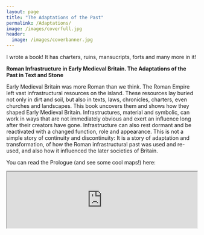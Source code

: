 ```yaml
---
layout: page
title: "The Adaptations of the Past"
permalink: /Adaptations/
image: /images/coverfull.jpg
header:
  image: /images/coverbanner.jpg
---
```


I wrote a book! It has charters, ruins, mansucripts, forts and many more in it!

**Roman Infrastructure in Early Medieval Britain. The Adaptations of the Past in Text and Stone**

Early Medieval Britain was more Roman than we think. The Roman Empire left vast infrastructural resources on the island. These resources lay buried not only in dirt and soil, but also in texts, laws, chronicles, charters, even churches and landscapes. This book uncovers them and shows how they shaped Early Medieval Britain. Infrastructures, material and symbolic, can work in ways that are not immediately obvious and exert an influence long after their creators have gone. Infrastructure can also rest dormant and be reactivated with a changed function, role and appearance. This is not a simple story of continuity and discontinuity: It is a story of adaptation and transformation, of how the Roman infrastructural past was used and re-used, and also how it influenced the later societies of Britain.

You can read the Prologue (and see some cool maps!) here:

<iframe src="https://mfafinski.github.io/PDFs/TheAdaptations_ToCandPrologue.pdf" type="application/pdf" style="width:100%; height:50vw” />

To order the book go to https://www.aup.nl/en/book/9789463727532/roman-infrastructure-in-early-medieval-britain 
